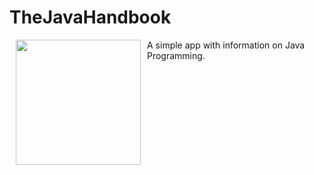 # TheJavaHandbook
<img src="app/src/main/res/mipmap_xxxhdpi/ic_launcher.png" align="left" width="200"
    hspace="10" vspace="0" />
A simple app with information on Java Programming.
